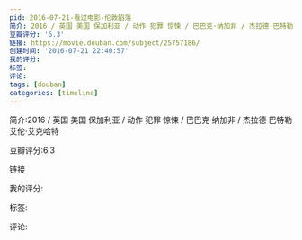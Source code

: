 ```yaml
---
pid: 2016-07-21-看过电影-伦敦陷落
简介: 2016 / 英国 美国 保加利亚 / 动作 犯罪 惊悚 / 巴巴克·纳加非 / 杰拉德·巴特勒 艾伦·艾克哈特
豆瓣评分: '6.3'
链接: https://movie.douban.com/subject/25757186/
创建时间: '2016-07-21 22:40:57'
我的评分:
标签:
评论:
tags: [douban]
categories: [timeline]
---
```

简介:2016 / 英国 美国 保加利亚 / 动作 犯罪 惊悚 / 巴巴克·纳加非 / 杰拉德·巴特勒 艾伦·艾克哈特

豆瓣评分:6.3

[链接](https://movie.douban.com/subject/25757186/)

我的评分:

标签:

评论:

